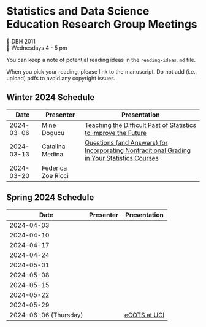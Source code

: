 # Statistics and Data Science Education Research Group Meetings

:pushpin: DBH 2011   
:calendar: Wednesdays 4 - 5 pm

You can keep a note of potential reading ideas in the `reading-ideas.md` file. 

When you pick your reading, please link to the manuscript. Do not add (i.e., upload) pdfs to avoid any copyright issues. 

## Winter 2024 Schedule

| Date | Presenter | Presentation |
|------|-----------|---------|
|2024-03-06   |Mine Dogucu           | [Teaching the Difficult Past of Statistics to Improve the Future](https://www.tandfonline.com/doi/full/10.1080/26939169.2023.2224407)        |
| 2024-03-13    | Catalina Medina           | [Questions (and Answers) for Incorporating Nontraditional Grading in Your Statistics Courses](https://doi.org/10.1080/26939169.2023.2277851)        |
| 2024-03-20     | Federica Zoe Ricci          |         |

## Spring 2024 Schedule

| Date | Presenter | Presentation |
|------|-----------|---------|
| 2024-04-03 | |   |
| 2024-04-10     |  |         |
| 2024-04-17 |     |         |
| 2024-04-24 |     |         |
| 2024-05-01 |     |         |
| 2024-05-08 |     |         |
| 2024-05-15 |     |         |
| 2024-05-22 |     |         |
| 2024-05-29 |     |         |
| 2024-06-06 (Thursday) |   |[eCOTS at UCI](https://www.stat.uci.edu/eCOTS/)         |
